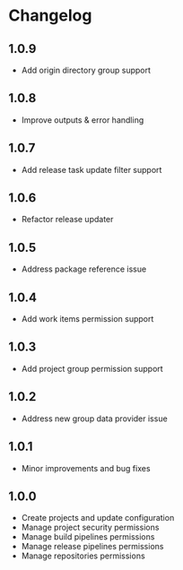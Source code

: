# Changelog

## 1.0.9

- Add origin directory group support

## 1.0.8

- Improve outputs & error handling

## 1.0.7

- Add release task update filter support

## 1.0.6

- Refactor release updater

## 1.0.5

- Address package reference issue

## 1.0.4

- Add work items permission support

## 1.0.3

- Add project group permission support

## 1.0.2

- Address new group data provider issue

## 1.0.1

- Minor improvements and bug fixes

## 1.0.0

- Create projects and update configuration
- Manage project security permissions
- Manage build pipelines permissions
- Manage release pipelines permissions
- Manage repositories permissions
